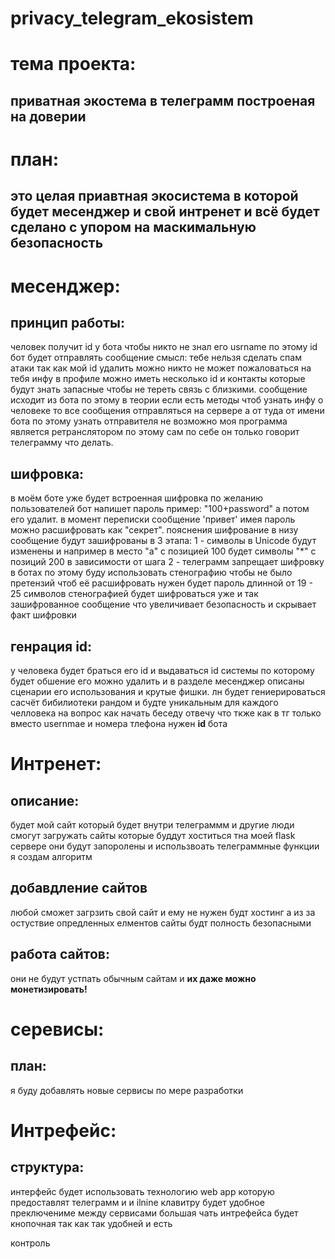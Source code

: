 # privacy_telegram_ekosistem
# тема проекта:
## приватная экостема в телеграмм построеная на **доверии**

# план:
## это целая приавтная экосистема в которой будет **месенджер** и свой **интренет** и всё будет сделано с упором на маскимальную безопасность

# месенджер:
## принцип работы:
человек получит id у бота чтобы никто не знал его usrname по этому id бот будет отправлять сообщение смысл: тебе нельзя сделать спам атаки так как мой id удалить можно никто не может пожаловаться на тебя инфу в профиле можно иметь несколько id и контакты которые будут знать запасные чтобы не тереть связь с близкими. сообщение исходит из бота по этому в теории если есть методы чтоб узнать инфу о человеке то все сообщения отправляться на сервере а от туда от имени бота по этому узнать отправителя не возможно моя программа является ретранслятором по этому сам по себе он только говорит телеграмму что делать.

## шифровка:
в моём боте уже будет встроенная шифровка по желанию пользователей
бот напишет пароль пример: "100+password" а потом его удалит. в момент переписки сообщение 'привет' имея пароль можно расшифровать как "секрет". пояснения шифрование в низу
сообщение будут зашифрованы в 3 этапа:
1 - символы в Unicode будут изменены и например в место "a" с позицией 100 будет символы "*" с позиций 200 в зависимости от шага
2 - телеграмм запрещает шифровку в ботах по этому буду использовать стенографию чтобы не было претензий чтоб её расшифровать нужен будет пароль длинной от 19 - 25 символов стенографией будет шифроваться уже и так зашифрованное сообщение что увеличивает безопасность и скрывает факт шифровки

## генрация id:
у человека будет браться его id и выдаваться id системы по которому будет обшение его можно удалить и в разделе месенджер описаны сценарии его использования и крутые фишки. лн будет гениерироваться сасчёт  бибилиотеки рандом и будте уникальным для каждого челловека на вопрос как начать беседу отвечу что ткже как в тг только вместо usernmae и номера тлефона нужен **id** бота

# Интренет:
## описание:
будет мой сайт который будет внутри телеграммм и другие люди смогут загружать сайты которые буддут хоститься тна моей flask сервере они будут запоролены и использвоать телеграммные функции я создам алгоритм 

## добавдление сайтов
любой сможет загрзить свой сайт и ему не нужен будт хостинг а из за остуствие опредленных елментов сайты будт полность безопасными

## работа сайтов:
они не будут устпать обычным сайтам и
**их даже можно монетизировать!**

# серевисы: 
## план:
я буду добавлять новые сервисы по мере разработки

# Интрефейс:
## структура:
интерфейс будет использовать технологию web app которую предоставлят телеграмм и и ilnine клавитру будет удобное преключениме между сервисами большая чать интрефейса будет кнопочная так как так удобней и есть 

контроль
